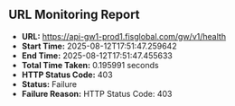 ## URL Monitoring Report

- **URL:** https://api-gw1-prod1.fisglobal.com/gw/v1/health
- **Start Time:** 2025-08-12T17:51:47.259642
- **End Time:** 2025-08-12T17:51:47.455633
- **Total Time Taken:** 0.195991 seconds
- **HTTP Status Code:** 403
- **Status:** Failure
- **Failure Reason:** HTTP Status Code: 403
